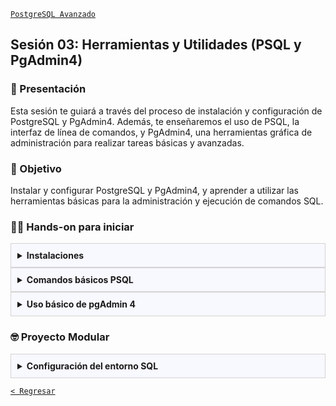 [`PostgreSQL Avanzado`](../README.md)

## Sesión 03: Herramientas y Utilidades (PSQL y PgAdmin4)

### 🌿 Presentación 

Esta sesión te guiará a través del proceso de instalación y configuración de PostgreSQL y PgAdmin4. Además, te enseñaremos el uso de PSQL, la interfaz de línea de comandos, y PgAdmin4, una herramientas gráfica de administración para realizar tareas básicas y avanzadas.

### 🎯 Objetivo

Instalar y configurar PostgreSQL y PgAdmin4, y aprender a utilizar las herramientas básicas para la administración y ejecución de comandos SQL.

### 👨‍💻 Hands-on para iniciar

<details>
<summary style= "background: ghostwhite; padding: 10px; border: 1px solid lightgray; margin: 0px;"><strong>Instalaciones</strong><br/></summary>
<br/>

#### Objetivo
Instalar PostgreSQL 16 y pgAdmin4 en un sistema operativo Windows de manera correcta y configurar las bases de datos básicas.

#### Materiales Necesarios:
- Computadora con sistema operativa Windows (versión 7 en adelante).
- Conexión a Internet
- Permisos de administración en el sistema.

#### Tiempo Estimado: 
30-45 minutos.

#### Instrucciones paso a paso

1. Abrir el navegador:
   - Abre tu navegador de preferencia (Chrome, Firefox, Edge, etc.).
  
2. Ir a la página oficinal:
   - Navega a la página oficial de PostgreSQL:   
      [https://www.postgresql.org/download/windows/](https://www.postgresql.org/download/windows/)

3. Seleccionar la versión:
   - En la sección de descarga para Windows, selecciona PostgreSQL 16.

5. Descargar el instalador:
   - Haz clic en el botón de descarga y selecciona el instalador para Windows (x86-64).
   - Guarda el archivo en una ubicación de fácil acceso en tu computadora.
 
6. Ejecutar el instalador:
   - Navega hasta la ubicación donde descargaste el archivo y haz doble clic en el instalador (`postgresql-16.x-windows-x64.exe`).
  
7. Iniciar el proceso de instalación:
   - En la ventana de bienvenida, haz clic en "Next" (Siguiente).
  
8. Seleccionar la ruta de instalación:
   - Elige la ubicación donde deseas instalar PostgreSQL (por defecto es `C:\Program Files\PostgreSQL\16`).
   - Haz clic en "Next" (Siguiente).
  
9. Seleccionar componentes:
   - Deja seleccionados todos los componentes necesarios por PostgreSQL.
   - Si pgAdmin no está incluido, procede sin seleccionarlo. Lo instalaremos en otro paso.
   - Haz clic en "Next" (Siguiente).
  
10. Elegir directorio de datos:
   - Elige la ubicación del directorio de datos donde PostgreSQL almacenará las bases de datos (por defecto es `C:\Program Files\PostgreSQL\16\data`).
   - Haz clic en "Next" (Siguiente).

11. Configurar constraseña del Superusuario (postgres):
   - Ingresa una constraseña segura para el usuario `postgres`.
   - Confirma la contraseña y haz clic en "Next" (Siguiente).

12. Configurar puerto:
   - El puerto por defecto es `5432`. Puedes dejarlo así a menos que necesites cambiarlo.
   - Haz clic en "Next" (Siguiente)

13. Seleccionar región y codificación
   - Deja las opciones por defecto (región en `default` y codificación en `UTF-8`).
   - Haz clic en "Next" (Siguiente).

14. Finalizar la instalación
   - Revisa la configuración y haz clic en "Next" (Siguiente) y luego en "Finish" (Finalizar).

15. Ir a la página de descargas de pgAdmin:
   - Navega a la página de descarga de pgAdmin: [https://www.pgadmin.org/download/](https://www.pgadmin.org/download/).

16. Seleccionar la versión de Windows:
   - Haz clic en la opción para descargar pgAdmin para Windows.

17. Descargar el instalador:
   - Descarga el instalador de pgAdmin 4 y guarda el archivo en una ubicación de fácil acceso en tu computadora.

18. Ejecutar el instalador:
   - Navega hasta la ubicación donde descargaste el archivo y haz doble clic en el instalador (`pgadmin4-x.x-x86.exe`).

19. Iniciar el proceso de instalación:
   - En la ventana de bienvenida, haz cic en "Next" (Siguiente).

20. Aceptar el acuerdo de licencia:
   - Lee y acepta el acuerdo de licencia, luego haz clic en "Next" (Siguiente).

21. Seleccionar la ruta de instalación:
   - Elige la ubicación donde deseas instalar pgAdmin 4 (por defecto es `C:\Program Files\pgAdmin 4`).
   - Haz clic en "Next" (Siguiente).

22. Seleccionar el tipo de instalación:
   - Elige "Full" (Completa) para instalación instalar todas las características de pgAdmin 4.
   - Haz clic en "Next" (Siguiente)

23. Finalizar la instalación:
   - Revisa la configuración y haz clic en "Install" (Instalar).
   - Una vez completada la instalación, haz clic en "Finish" (Finalizar).

24. Abrir pgAdmin 4:
   - Ve al menú de inicio de Windows y busca `pgAdmin 4`.
   - Abre la aplicación pgAdmin 4.

25. Conectar al servidor:
   - En pgAdmin 4, haz clic en "Servers" y luego "PostgreSQL 16".
   - Ingresa la contraseña del usuario `postgres` que configuraste durante la instalación de PostgreSQL.

26. Crear una base de datos de prueba:
   - Haz clic derecho en `Databases` y selecciona `Create -> Database`.
   - Ingresa un nombre para tu nueva base de datos y haz clic en `Save`.

27. Verifica la base de datos:
   - Expande el nodo de `Databases` para ver tu nueva base de datos y asegúrate de que esté listada correctamente.

¡Felicidades! Ahora tienes PostgreSQL 16 y pgAdmin 4 instalados y configurados en tu sistema Windows. Puedes comenzar a crear y gestionar tus bases de datos utilizando pgAdmin 4 u otras herramientas de tu preferencia.

</details>

<details>
<summary style= "background: ghostwhite; padding: 10px; border: 1px solid lightgray; margin: 0px;"><strong>Comandos básicos PSQL</strong><br/></summary>
<br/>

#### Objetivo:
Aprender a usar PSQL para gestionar bases de datos PostgreSQL mediante comandos básicos y avanzados.

#### Materiales necesarios:
- PostgreSQL 16 instalado en tu sistema Windows.
- Acceso a una terminal o línea de comandos
- Conexión a Internet (opcional para consultar documentación).

#### Tiempo estimado:
45-60 minutos.

#### Instrucciones paso a paso

1. Abril la terminal o línea de comandos
   - Abre `cmd` o `PowerShell`

2. Conectar a PostgreSQL con PSQL
   - Ejecuta el siguiente comando reemplazando `username` con tu nombre de usuario PostgreSQL y `dbname` con el nombre de la base de datos a la que quieras conectarte:
      ```sql
      psql -U username -d dbname
      ```

   - Si estás utilizando la base de datos `postgres` y el usuario `postgres`, el comando sería:
      ```sql
      psql -U postgres -d postgres
      ```

3. Ingresar la contraseña:
   - Se te pedirá que ingreses la contraseña del usuario `postgres`. Escríbela y presiona `Enter`.

4. Listar bases de datos:
   - Para ver todas las bases de datos disponibles, usa:
      ```sql
      \l
      ```
5. Conectarse a una base de datos:
   - Para cambiar a otra base de datos, usa:
     ```sql
     \c dbname
     ```

6. Listar tablas:
   - Para ver todas las tablas en la base de datos actual, usa:
      ```sql
      \dt
      ```

7. Salir de PSQL:
   - Para salir del cliente PSQL usa:
      ```sql
      \q
      ```

8. Crear una tabla:
   - Crear una tabla simple llamada `empleados`:
      ```sql
      CREATE TABLE empleados (
         id SERIAL PRIMARY KEY,
         nombre VARCHAR(100),
         puesto VARCHAR(100),
         salario NUMERIC
      );
      ```

9. Insertar datos en la tabla `empleados`:
   ```sql
   INSERT INTO empleados (nombre, puesto, salario) VALUES 
   ('Juan Pérez', 'Gerente', 50000),
   ('Ana Gómez', 'Desarrollador', 40000),
   ('Luis García', 'Diseñador', 35000);
   ```

10. Consultar todos los registros de la tabla `empleados`:
   ```sql
   SELECT * FROM empleados;
   ```

11. Actualizar el salario de un empleado:
   ```sql
   UPDATE empleados SET salario = 45000 WHERE nombre = 'Ana Gómez';
   ```

12. Eliminar un registro de la tabla `empleados`:
   ```sql
   DELETE FROM empleados WHERE nombre = 'Luis Garcia';
   ```

13. Ver la estructura de la tabla `empleados`:
   ```sql
   \d empleados
   ```

14. Exportar los datos de `empleados`a un archivo CSV:
   ```sql
    \COPY empleados TO 'empleados.csv' CSV HEADER;
   ```

15. Importar datos desde un archivo CSV a la tabla `empleados`:
   ```sql
   \COPY empleados FROM 'empleados.csv' CSV HEADER;
   ```

16. Iniciar una transacción, realizar cambios y confirmar:
   ```sql
   BEGIN;
   INSERT INTO empleados (nombre, puesto, salario) VALUES ('Carlos Ruiz', 'Analista', 42000);
   COMMIT;
   ```

17. Obtener ayuda sobre los comandos disponibles:
   ```sql
   \?
   ```

18. Ver las variables de configuración actuales:
   ```sql
   SHOW ALL;
   ``

19. Ejecutar comandos SQL desde un archivo:
   ```sql
   \i ruta/al/archivo.sql
   ```

#### Conclusión
¡Felicidades! Ahora sabes cómo utilizar PSQL para gestionar bases de datos PostgreSQL. Has aprendido a conectarte, navegar, crear tablas, insertar y consultar datos, y utilizar comandos avanzados. Practica estos comandos regularmente para mejorar tu habilidad con PSQL y gestionar tus bases de datos de manera eficiente.

</details>

<details>
<summary style= "background: ghostwhite; padding: 10px; border: 1px solid lightgray; margin: 0px;"><strong>Uso básico de pgAdmin 4</strong><br/></summary>
<br/>

#### Objetivo
Aprender a usar pgAdmin 4 para gestionar bases de datos PostgreSQL mediante la interfaz gráfica.

#### Materiales Necesarios
- PostgreSQL 16 y pgAdmin 4 instalados en tu sistema Windows
- Conexión a Internet (opcional para consultar documentación)

#### Tiempo Estimado:
45-60 minutos.

#### Instrucciones pasos a paso

1. Abrir pgAdmin 4:
   - Inicia pgAdmin 4 desde el menú de inicio de Windows.
  
2. Conectarse al servidor PostgreSQL:
   - En el panel izquierdo, haz clic derecho en "Servers" y selecciona "Create" -> "Server...".
   - En la pestaña "General", ingresa un nombre para el servidor (por ejemplo, `PostgreSQL16`).
   - En la pestaña "Connection",, ingresa los detalles de conexión:
      - **Host name/address: `localhost`**
      - **Port: `5432`**
      - **Username: `postgres`**
      - **Password:** ingresa la contraseña que configuraste durante la instalación.
   - Haz clic en "Save" para conectar.
  
3. Crear una nueva base de datos:
   - En el panel izquierdo, expande el servidor que acabas de crear.
   - Haz clic derecho en "Databases" y selecciona "Create" -> "Database...".
   - En la ventana emergente, ingresa el nombre de la base de datos (por ejemplo `empresa`).
   - Haz clic en "Save".
  
4. Crear tabla `departamentos`:
   - Expande la base de datos `empresa`, luego expande "Schemas" -> "public" -> "Tables".
   - Haz clic derecho en "Tables" y  selecciona "Create" -> "Table..."
   - En la pestaña "General", ingresa el nombre de la tabla (`departamentos`).
   - En la pestaña "Columns", define las columnas:
      - **id**: SERIAL, Primary Key.
      - **nombre:** VARCHAR(100), NOT NULL.
      - **ubicacion:** VARCHAR(100).
   - Haz clic en "Save".
  
5. Crear tabla `empleados`:
   - Repite los pasos anteriores para crear la tabla `empleados` con las siguientes columnas:
      - **id:** SERIAL, Primary Key.
      - **nombre:** VARCHAR(100), Not NULL.
      - **puesto:** VARCHAR(100), Not NULL.
      - **salario:** NUMERIC, Check (salario > 0).
      - **departamento_id**: INTEGER, Foreign Key (References departamentosd(id)).
    
6. Insertar Datos en `departamentos`:
   - En el panel izquierdo, expander la tabla `departamentos`.
   - Haz clic derecho en "Query Tool" y usa el siguiente comando para insertar datos:
      ```sql
      INSERT INTO departamentos (nombre, ubicacion) VALUES 
      ('Recursos Humanos', 'Edificio A'),
      ('Tecnología', 'Edificio B'),
      ('Ventas', 'Edificio C');
      ```

7. Insertar Datos en `empleados`:
   - Repite el proceso en la tabla `empleados` con el siguiente comando:
      ```sql
      INSERT INTO empleados (nombre, puesto, salario, departamento_id) VALUES 
      ('Juan Pérez', 'Gerente', 50000, 1),
      ('Ana Gómez', 'Desarrollador', 40000, 2),
      ('Luis García', 'Vendedor', 35000, 3);
      ```

8. Consultar datos de `empleados`:
   - Abre la "Query Tool" para la tabla `empleados`y ejecuta el siguiente comando:
      ```sql
      SELECT * FROM empleados;
      ```
9. Unir tablas `empleados` y `departamentos`:
   - En la "Query Tool", ejecuta el siguiente comando para ver los empleados junto con sus departamentos:
      ```sql
      SELECT e.nombre AS empleado, e.puesto, e.salario, d.nombre AS departamento, d.ubicacion
      FROM empleados e
      JOIN departamentos d ON e.departamento_id = d.id;
      ```

10. Agregar una columna a `empleados`:
   - En la tabla `empleados`, haz clic derecho y selecciona "Properties".
   - En la pestaña "Columns", agrega una nueva columna `fecha_contractacion` de tipo `DATE`.
   - Haz clic en "Save".

11. Actualizar datos de `empleados`:
   - En la "Query Tool", ejecuta los siguientes comandos para actualizar las fechas de contratación:
      ```sql
      UPDATE empleados SET fecha_contratacion = '2023-01-15' WHERE nombre = 'Juan Pérez';
      UPDATE empleados SET fecha_contratacion = '2023-02-20' WHERE nombre = 'Ana Gómez';
      UPDATE empleados SET fecha_contratacion = '2023-03-05' WHERE nombre = 'Luis García';
      ```

12. Iniciar una transacción:
   - En la "Query Tool", ejecuta el siguiente comando: 
      ```sql
      BEGIN;
      ```

13. Realizar operaciones:
   - Inserta un nuevo empleado:
      ```sql
      INSERT INTO empleados (nombre, puesto, salario, departamento_id, fecha_contratacion) VALUES ('Carlos Ruiz', 'Analista', 42000, 1, '2023-04-01');
      ```

   - Si decides deshacer la transacción:
      ```sql
      ROLLBACK;
      ```

14. Configrmar transacción:
   - Si todo está correcto:
      ```sql
      COMMIT;
      ```

15. Crear una vista para empleados y departamentos:
   - En la "Query Tool", ejecuta el siguiente comando:
      ```sql
      CREATE VIEW vista_empleados_departamentos AS
      SELECT e.nombre AS empleado, e.puesto, e.salario, d.nombre AS departamento, d.ubicacion
      FROM empleados e
      JOIN departamentos d ON e.departamento_id = d.id;
      ```

16. Consultar la vista:
   - Consulta la vista creada:
      ```sql
      SELECT * FROM vista_empleados_departamentos;
      ```

#### Conclusión:
¡Felicidades! Ahora sabes cómo utilizar pgAdmin 4 para gestionar bases de datos PostgreSQL. Has aprendido a conectarte, crear bases de datos y tablas, insertar y consultar datos, modificar el diseño de la base de datos y utilizar transacciones para asegurar la integridad. Practica estos pasos regularmente para mejorar tu habilidad con pgAdmin 4 y gestionar tus bases de datos de manera eficiente.

</details>


### 🤓 Proyecto Modular

<details>
<summary style= "background: ghostwhite; padding: 10px; border: 1px solid lightgray; margin: 0px;"><strong>Configuración del entorno SQL</strong><br/></summary>
<br/>

Con el fin de que puedas poner todo tu conocimiento en práctica a lo largo de este módulo se realizarán distintas actividades que te permitirán ir construyendo un proyecto de manera progresiva y de manera guiada por los expertos. Este proyecto será el entregable final de todo del módulo y se dividirá en las siguientes etapas:

- [x] Creación de un repositorio   
- [x] Obtención de datos   
- [ ] Configuración del entorno SQL   
- [ ] Diseño de la base de datos
- [ ] Gestión de usuarios
- [ ] Creando una copia de seguridad
- [ ] Optimizando consultas
- [ ] Preparando un proceso de réplica y alta disponibilidad
- [ ] Preparando el monitoreo
- [ ] Migración de datos
- [ ] Presentación del proyecto

---
 
#### :dart: Avance del Proyecto 3/10: Configuración del entorno SQL

En esta tercera sesión te orientaremos en la configuración del entorno SQL para tu proyecto, con el fin de que puedas experimentar con algunas de las principales características de PostgreSQL.  

⏰ Tiempo estimado: *60 minutos*

1. Replicando el hands-on que revisamos durante la sesión, asegurate de tener todo configurado para cargar los datos de tu base. No te preocupes mucho por el diseño de momento, ya lo mejoraremos en la siguiente sesión.

</details>

[`< Regresar`](../README.md)
